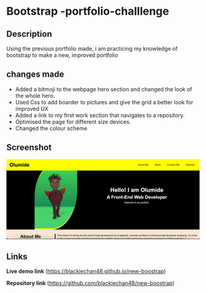 # Bootstrap -portfolio-challlenge
## Description
Using the previous portfolio made, i am practicing my knowledge of bootstrap to make a new, improved portfolio 
## changes made
- Added a bitmoji to the webpage hero section and changed the look of the whole hero.
- Used Css to add boarder to pictures and give the grid a better look for improved UX
- Added a link to my first work section that navigates to a repository. 
- Optimised the page for different size devices.
- Changed the colour scheme 

## Screenshot
![this is a screen shot of the page](/Assets/images/Screenshot%202024-01-31%20at%2006.02.15.png)

## Links
**Live demo link** (https://blackiechan48.github.io/new-boostrap)

**Repository link** (https://github.com/blackiechan48/new-boostrap)
